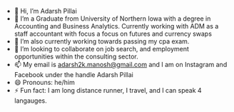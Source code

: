 - 👋 Hi, I’m Adarsh Pillai
- 👀 I’m a Graduate from University of Northern Iowa with a degree in Accounting and Business Analytics. Currently working with ADM as a staff accountant with focus a focus on futures and currency swaps
- 🌱 I’m also currently working towards passing my cpa exam. 
- 💞️ I’m looking to collaborate on job search, and employment opportunities within the consulting sector.
- 📫 My email is adarsh2k.manosh@gmail.com and I am on Instagram and Facebook under the handle Adarsh Pillai
- 😄 Pronouns: he/him
- ⚡ Fun fact: I am long distance runner, I travel, and I can speak 4 langauges. 

<!---
apillai23/apillai23 is a ✨ special ✨ repository because its `README.md` (this file) appears on your GitHub profile.
You can click the Preview link to take a look at your changes.
--->
